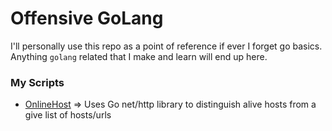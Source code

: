 # Offensive GoLang
I'll personally use this repo as a point of reference if ever I forget go basics. Anything `golang` related that I make and learn will end up here.     


### My Scripts 
- [OnlineHost](https://github.com/OlivierLaflamme/Pentesting_GoLang/blob/master/OnlineHost/main.go) => Uses Go net/http library to distinguish alive hosts from a give list of hosts/urls
